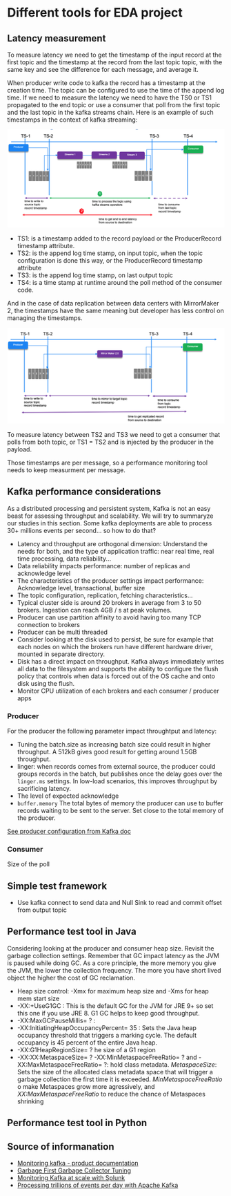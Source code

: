 # Different tools for EDA project

## Latency measurement

To measure latency we need to get the timestamp of the input record at the first topic and the timestamp at the record from the last topic topic, with the same key and see the difference for each message, and average it.

When producer write code to kafka the record has a timestamp at the creation time. The topic can be configured to use the time of the append log time. If we need to measure the latency we need to have the TS0 or TS1 propagated to the end topic or use a consumer that poll from the first topic and the last topic in the kafka streams chain. Here is an example of such timestamps in the context of kafka streaming:

![](docs/images/streams-ts.png)

* TS1: is a timestamp added to the record payload or the ProducerRecord timestamp attribute.
* TS2: is the append log time stamp, on input topic,  when the topic configuration is done this way, or the ProducerRecord timestamp attribute
* TS3: is the append log time stamp, on last output topic
* TS4: is a time stamp at runtime around the poll method of the consumer code.

And in the case of data replication between data centers with MirrorMaker 2, the timestamps have the same meaning but developer has less control on managing the timestamps. 

![](docs/images/mm2-ts-test.png)

To measure latency between TS2 and TS3 we need to get a consumer that polls from both topic, or TS1 = TS2 and is injected by the producer in the payload. 

Those timestamps are per message, so a performance monitoring tool needs to keep measurment per message. 

## Kafka performance considerations

As a distributed processing and persistent system, Kafka is not an easy beast for assessing throughput and scalability. We will try to summaryze our studies in this section. Some kafka deployments are able to process 30+ millions events per second... so how to do that?

* Latency and throughput are orthogonal dimension: Understand the needs for both, and the type of application traffic: near real time, real time processing, data reliability...
* Data reliability impacts performance: number of replicas and acknowledge level
* The characteristics of the producer settings impact performance: Acknowledge level, transactional, buffer size
* The topic configuration, replication, fetching characteristics...
* Typical cluster side is around 20 brokers in average from 3 to 50 brokers. Ingestion can reach 4GB / s at peak volumes.
* Producer can use partition affinity to avoid having too many TCP connection to brokers
* Producer can be multi threaded
* Consider looking at the disk used to persist, be sure for example that each nodes on which the brokers run have different hardware driver, mounted in separate directory.
* Disk has a direct impact on throughput. Kafka always immediately writes all data to the filesystem and supports the ability to configure the flush policy that controls when data is forced out of the OS cache and onto disk using the flush.
* Monitor CPU utilization of each brokers and each consumer / producer apps

### Producer

For the producer the following parameter impact throughtput and latency:

* Tuning the batch.size as increasing batch size could result in higher throughput. A 512kB gives good result for getting around 1.5GB throughput.
* linger: when records comes from external source, the producer could groups records in the batch, but publishes once the delay goes over the `linger.ms` settings. In low-load scenarios, this improves throughput by sacrificing latency.
* The level of expected acknowledge
* `buffer.memory` The total bytes of memory the producer can use to buffer records waiting to be sent to the server. Set close to the total memory of the producer.

[See producer configuration from Kafka doc](https://kafka.apache.org/documentation/#producerconfigs)

### Consumer

Size of the poll

## Simple test framework

* Use kafka connect to send data and Null Sink to read and commit offset from output topic

## Performance test tool in Java

Considering looking at the producer and consumer heap size. 
Revisit the garbage collection settings. Remember that GC impact latency as the JVM is paused while doing GC. As a core principle, the more memory you give the JVM, the lower the collection frequency. The more you have short lived object the higher the cost of GC reclamation.

* Heap size control: -Xmx for maximum heap size and -Xms for heap mem start size
* -XX:+UseG1GC   : This is the default GC for the JVM for JRE 9+ so set this one if you use JRE 8. G1 GC helps to keep good throughput.
* -XX:MaxGCPauseMillis= ? : 
* -XX:InitiatingHeapOccupancyPercent= 35 : Sets the Java heap occupancy threshold that triggers a marking cycle. The default occupancy is 45 percent of the entire Java heap.
* -XX:G1HeapRegionSize= ?  he size of a G1 region
* -XX:XX:MetaspaceSize= ? -XX:MinMetaspaceFreeRatio= ? and -XX:MaxMetaspaceFreeRatio= ?: hold class metadata. *MetaspaceSize*: Sets the size of the allocated class metadata space that will trigger a garbage collection the first time it is exceeded. *MinMetaspaceFreeRatio* o make Metaspaces grow more agressively, and *XX:MaxMetaspaceFreeRatio* to reduce the chance of Metaspaces shrinking

## Performance test tool in Python


## Source of informanation

* [Monitoring kafka - product documentation](https://kafka.apache.org/documentation/#monitoring)
* [Garbage First Garbage Collector Tuning](https://www.oracle.com/technical-resources/articles/java/g1gc.html)
* [Monitoring Kafka at scale with Splunk](https://www.splunk.com/en_us/blog/it/how-we-monitor-and-run-kafka-at-scale.html)
* [Processing trillions of events per day with Apache Kafka](https://azure.microsoft.com/en-us/blog/processing-trillions-of-events-per-day-with-apache-kafka-on-azure/)